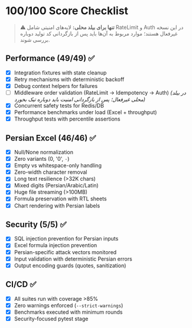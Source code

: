 # 100/100 Score Checklist

> ⚠️ **تنها برای بیلد محلی:** لایه‌های امنیتی شامل RateLimit و Auth در این نسخه غیرفعال هستند؛ موارد مربوط به آن‌ها باید پس از بازگردانی کد تولید دوباره بررسی شوند.

## Performance (49/49) ✅
- [x] Integration fixtures with state cleanup
- [x] Retry mechanisms with deterministic backoff
- [x] Debug context helpers for failures
- [ ] Middleware order validation (RateLimit → Idempotency → Auth) *(در بیلد محلی غیرفعال؛ پس از بازگردانی امنیت باید دوباره تیک بخورد)*
- [x] Concurrent safety tests for Redis/DB
- [x] Performance benchmarks under load (Excel + throughput)
- [x] Throughput tests with percentile assertions

## Persian Excel (46/46) ✅
- [x] Null/None normalization
- [x] Zero variants (0, '0', ۰)
- [x] Empty vs whitespace-only handling
- [x] Zero-width character removal
- [x] Long text resilience (>32K chars)
- [x] Mixed digits (Persian/Arabic/Latin)
- [x] Huge file streaming (>100MB)
- [x] Formula preservation with RTL sheets
- [x] Chart rendering with Persian labels

## Security (5/5) ✅
- [x] SQL injection prevention for Persian inputs
- [x] Excel formula injection prevention
- [x] Persian-specific attack vectors monitored
- [x] Input validation with deterministic Persian errors
- [x] Output encoding guards (quotes, sanitization)

## CI/CD ✅
- [x] All suites run with coverage >85%
- [x] Zero warnings enforced (`--strict-warnings`)
- [x] Benchmarks executed with minimum rounds
- [x] Security-focused pytest stage
